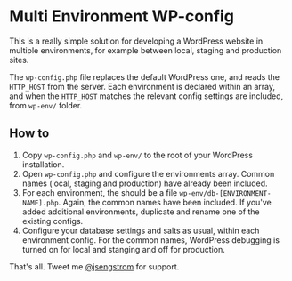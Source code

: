 # Multi Environment WP-config

This is a really simple solution for developing a WordPress website in multiple environments, for example between local, staging and production sites.

The ```wp-config.php``` file replaces the default WordPress one, and reads the ```HTTP_HOST``` from the server. Each environment is declared within an array, and when the ```HTTP_HOST``` matches the relevant config settings are included, from  ```wp-env/``` folder.

## How to

1. Copy ```wp-config.php``` and ```wp-env/``` to the root of your WordPress installation.
2. Open ```wp-config.php``` and configure the environments array. Common names (local, staging and production) have already been included.
3. For each environment, the should be a file ```wp-env/db-[ENVIRONMENT-NAME].php```. Again, the common names have been included. If you've added additional environments, duplicate and rename one of the existing configs.
4. Configure your database settings and salts as usual, within each environment config. For the common names, WordPress debugging is turned on for local and stanging and off for production.

That's all. Tweet me [@jsengstrom](https://twitter.com/jsengstrom) for support.
